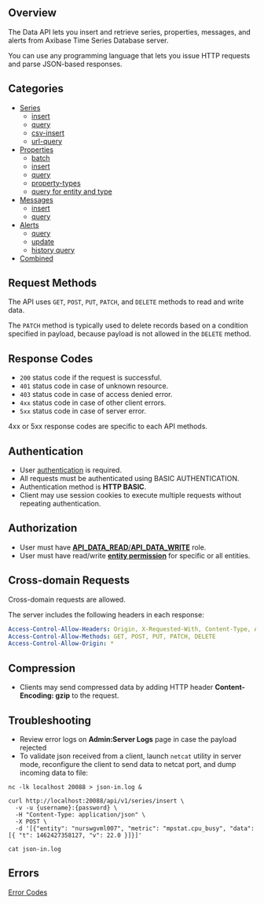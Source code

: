 ## Overview

The Data API lets you insert and retrieve series, properties, messages, and alerts from Axibase Time Series Database server. 

You can use any programming language that lets you issue HTTP requests and parse JSON-based responses. 

## Categories

* [Series](series)
  - [insert](series/insert.md)
  - [query](series/query.md)
  - [csv-insert](series/csv-insert.md)
  - [url-query](series/url-query.md)
* [Properties](properties)
  - [batch](properties/batch.md)
  - [insert](properties/insert.md)
  - [query](properties/query.md)
  - [property-types](properties/property-types.md)
  - [query for entity and type](properties/query-for-entity-and-type.md)
* [Messages](messages)
  - [insert](messages/insert.md)
  - [query](messages/query.md)
* [Alerts](alerts)
  - [query](alerts/query.md)
  - [update](alerts/update.md)
  - [history query](alerts/history-query.md)
* [Combined](command.md)

## Request Methods

The API uses `GET`, `POST`, `PUT`, `PATCH`, and `DELETE` methods to read and write data.

The `PATCH` method is typically used to delete records based on a condition specified in payload, because payload is not allowed in the `DELETE` method. 

## Response Codes

* `200` status code if the request is successful.
* `401` status code in case of unknown resource.
* `403` status code in case of access denied error.
* `4xx` status code in case of other client errors.
* `5xx` status code in case of server error. 

4xx or 5xx response codes are specific to each API methods.

## Authentication

* User [authentication](/administration/user-authentiication.md) is required.
* All requests must be authenticated using BASIC AUTHENTICATION.
* Authentication method is **HTTP BASIC**.
* Client may use session cookies to execute multiple requests without repeating authentication.

## Authorization

* User must have [**API_DATA_READ**/**API_DATA_WRITE**](/administration/user-authorization.md#available-api-roles) role.
* User must have read/write [**entity permission**](/administration/user-authorization.md#entity-permissions) for specific or all entities.
 
## Cross-domain Requests

Cross-domain requests are allowed. 

The server includes the following headers in each response:

```yaml
Access-Control-Allow-Headers: Origin, X-Requested-With, Content-Type, Accept, Authorization
Access-Control-Allow-Methods: GET, POST, PUT, PATCH, DELETE
Access-Control-Allow-Origin: *
```

## Compression

* Clients may send compressed data by adding HTTP header **Content-Encoding: gzip** to the request.

## Troubleshooting

* Review error logs on **Admin:Server Logs** page in case the payload rejected
* To validate json received from a client, launch `netcat` utility in server mode, reconfigure the client to send data to netcat port, and dump incoming data to file:

```
nc -lk localhost 20088 > json-in.log &

curl http://localhost:20088/api/v1/series/insert \
  -v -u {username}:{password} \
  -H "Content-Type: application/json" \
  -X POST \
  -d '[{"entity": "nurswgvml007", "metric": "mpstat.cpu_busy", "data": [{ "t": 1462427358127, "v": 22.0 }]}]'

cat json-in.log
```

## Errors

[Error Codes](https://github.com/axibase/atsd-docs/blob/master/api/data/error-codes.md)
